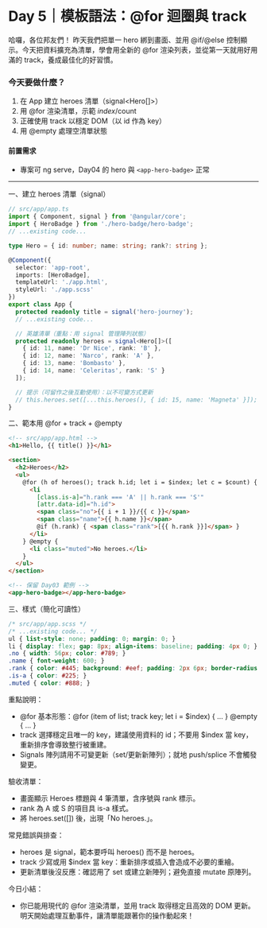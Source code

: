 # Day 5｜模板語法：@for 迴圈與 track

哈囉，各位邦友們！
昨天我們把單一 hero 綁到畫面、並用 @if/@else 控制顯示。今天把資料擴充為清單，學會用全新的 @for 渲染列表，並從第一天就用好用滿的 track，養成最佳化的好習慣。

### 今天要做什麼？
1. 在 App 建立 heroes 清單（signal<Hero[]>）
2. 用 @for 渲染清單，示範 $index/$count
3. 正確使用 track 以穩定 DOM（以 id 作為 key）
4. 用 @empty 處理空清單狀態

#### 前置需求
* 專案可 ng serve，Day04 的 hero 與 `<app-hero-badge>` 正常

---

一、建立 heroes 清單（signal）
```ts
// src/app/app.ts
import { Component, signal } from '@angular/core';
import { HeroBadge } from './hero-badge/hero-badge';
// ...existing code...

type Hero = { id: number; name: string; rank?: string };

@Component({
  selector: 'app-root',
  imports: [HeroBadge],
  templateUrl: './app.html',
  styleUrl: './app.scss'
})
export class App {
  protected readonly title = signal('hero-journey');
  // ...existing code...

  // 英雄清單（重點：用 signal 管理陣列狀態）
  protected readonly heroes = signal<Hero[]>([
    { id: 11, name: 'Dr Nice', rank: 'B' },
    { id: 12, name: 'Narco', rank: 'A' },
    { id: 13, name: 'Bombasto' },
    { id: 14, name: 'Celeritas', rank: 'S' }
  ]);

  // 提示（可留作之後互動使用）：以不可變方式更新
  // this.heroes.set([...this.heroes(), { id: 15, name: 'Magneta' }]);
}
```

二、範本用 @for + track + @empty
```html
<!-- src/app/app.html -->
<h1>Hello, {{ title() }}</h1>

<section>
  <h2>Heroes</h2>
  <ul>
    @for (h of heroes(); track h.id; let i = $index; let c = $count) {
      <li
        [class.is-a]="h.rank === 'A' || h.rank === 'S'"
        [attr.data-id]="h.id">
        <span class="no">{{ i + 1 }}/{{ c }}</span>
        <span class="name">{{ h.name }}</span>
        @if (h.rank) { <span class="rank">[{{ h.rank }}]</span> }
      </li>
    } @empty {
      <li class="muted">No heroes.</li>
    }
  </ul>
</section>

<!-- 保留 Day03 範例 -->
<app-hero-badge></app-hero-badge>
```

三、樣式（簡化可讀性）
```scss
/* src/app/app.scss */
/* ...existing code... */
ul { list-style: none; padding: 0; margin: 0; }
li { display: flex; gap: 8px; align-items: baseline; padding: 4px 0; }
.no { width: 56px; color: #789; }
.name { font-weight: 600; }
.rank { color: #445; background: #eef; padding: 2px 6px; border-radius: 4px; }
.is-a { color: #225; }
.muted { color: #888; }
```

重點說明：
* @for 基本形態：@for (item of list; track key; let i = $index) { ... } @empty { ... }
* track 選擇穩定且唯一的 key，建議使用資料的 id；不要用 $index 當 key，重新排序會導致整行被重建。
* Signals 陣列請用不可變更新（set/更新新陣列）；就地 push/splice 不會觸發變更。

驗收清單：
* 畫面顯示 Heroes 標題與 4 筆清單，含序號與 rank 標示。
* rank 為 A 或 S 的項目具 is-a 樣式。
* 將 heroes.set([]) 後，出現「No heroes.」。

常見錯誤與排查：
* heroes 是 signal，範本要呼叫 heroes() 而不是 heroes。
* track 少寫或用 $index 當 key：重新排序或插入會造成不必要的重繪。
* 更新清單後沒反應：確認用了 set 或建立新陣列；避免直接 mutate 原陣列。

今日小結：
* 你已能用現代的 @for 渲染清單，並用 track 取得穩定且高效的 DOM 更新。明天開始處理互動事件，讓清單能跟著你的操作動起來！